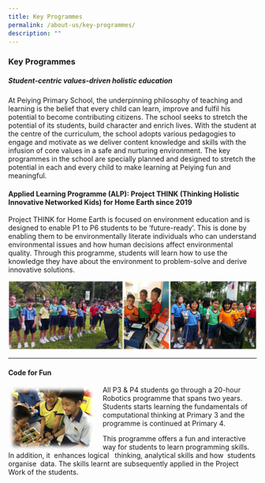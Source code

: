 ```yaml
---
title: Key Programmes
permalink: /about-us/key-programmes/
description: ""
---
```

### **Key Programmes**

##### **Student-centric values-driven holistic education**
At Peiying Primary School, the underpinning philosophy of teaching and learning is the belief that every child can learn, improve and fulfil his potential to become contributing citizens. The school seeks to stretch the potential of its students, build character and enrich lives. With the student at the centre of the curriculum, the school adopts various pedagogies to engage and motivate as we deliver content knowledge and skills with the infusion of core values in a safe and nurturing environment. The key programmes in the school are specially planned and designed to stretch the potential in each and every child to make learning at Peiying fun and  meaningful.

#### **Applied Learning Programme (ALP): Project THINK (Thinking Holistic Innovative Networked Kids) for Home Earth since 2019**
Project THINK for Home Earth is focused on environment education and is designed to enable P1 to P6 students to be ‘future-ready’. This is done by enabling them to be environmentally literate individuals who can understand environmental issues and how human decisions affect environmental quality. Through this programme, students will learn how to use the knowledge they have about the environment to problem-solve and derive innovative solutions.

![](/images/kp1.jpg)

-----------------------------------------------------------------------

#### **Code for Fun**

<img src="/images/kp2.png" style="width:35%;margin-right:15px;" align = "left">

All P3 & P4 students go through a 20-hour Robotics programme that spans two years. Students starts learning the fundamentals of computational thinking at Primary 3 and the programme is continued at Primary 4. 

  
This programme offers a fun and interactive way for students to learn programming skills. In addition, it  enhances logical   thinking, analytical skills and how  students organise  data. The skills learnt are subsequently applied in the Project Work of the students.